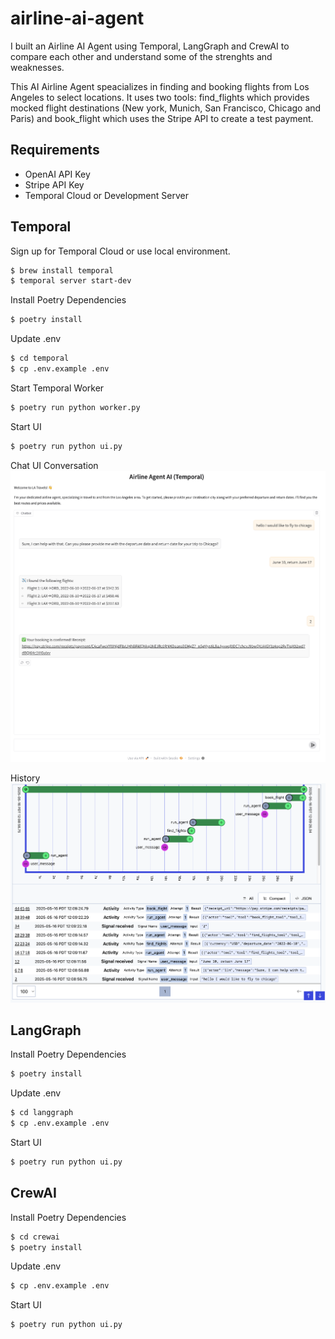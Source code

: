 # airline-ai-agent
I built an Airline AI Agent using Temporal, LangGraph and CrewAI to compare each other and understand some of the strenghts and weaknesses.

This AI Airline Agent speacializes in finding and booking flights from Los Angeles to select locations. It uses two tools: find_flights which provides mocked flight destinations (New york, Munich, San Francisco, Chicago and Paris) and book_flight which uses the Stripe API to create a test payment.

## Requirements
- OpenAI API Key
- Stripe API Key
- Temporal Cloud or Development Server

## Temporal
Sign up for Temporal Cloud or use local environment.
```bash
$ brew install temporal
$ temporal server start-dev
```

Install Poetry Dependencies
```bash
$ poetry install
```

Update .env
```bash
$ cd temporal
$ cp .env.example .env
```

Start Temporal Worker
```bash
$ poetry run python worker.py
```

Start UI
```bash
$ poetry run python ui.py
```

Chat UI Conversation
![Chat UI](/images/chat.png)

History
![History](/images/history.png)

## LangGraph
Install Poetry Dependencies
```bash
$ poetry install
```

Update .env
```bash
$ cd langgraph
$ cp .env.example .env
```

Start UI
```bash
$ poetry run python ui.py
```

## CrewAI
Install Poetry Dependencies
```bash
$ cd crewai
$ poetry install
```

Update .env
```bash
$ cp .env.example .env
```

Start UI
```bash
$ poetry run python ui.py
```
